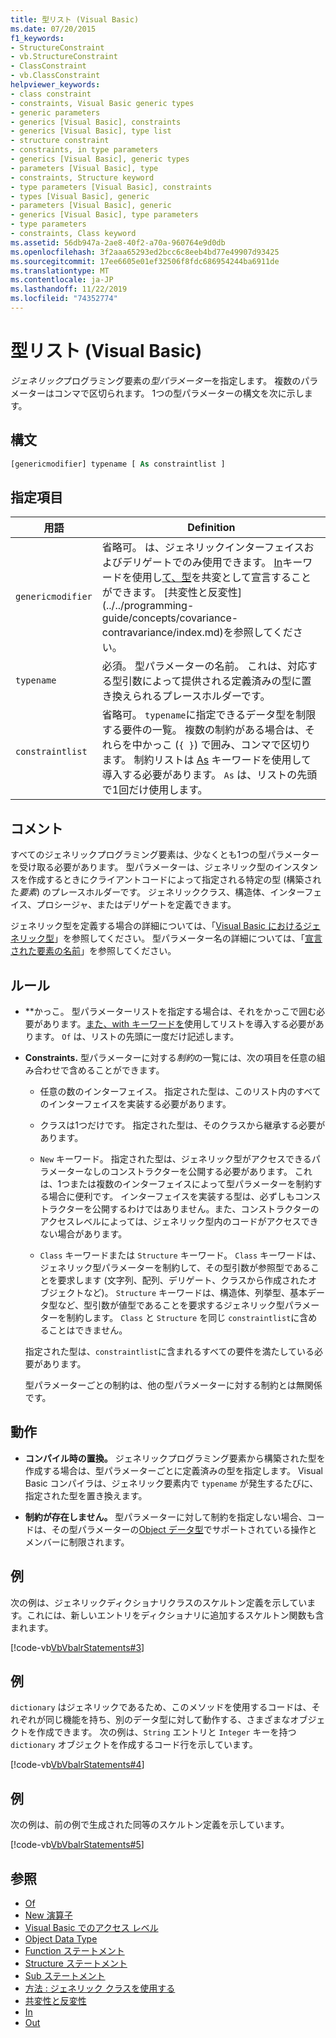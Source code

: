 ```yaml
---
title: 型リスト (Visual Basic)
ms.date: 07/20/2015
f1_keywords:
- StructureConstraint
- vb.StructureConstraint
- ClassConstraint
- vb.ClassConstraint
helpviewer_keywords:
- class constraint
- constraints, Visual Basic generic types
- generic parameters
- generics [Visual Basic], constraints
- generics [Visual Basic], type list
- structure constraint
- constraints, in type parameters
- generics [Visual Basic], generic types
- parameters [Visual Basic], type
- constraints, Structure keyword
- type parameters [Visual Basic], constraints
- types [Visual Basic], generic
- parameters [Visual Basic], generic
- generics [Visual Basic], type parameters
- type parameters
- constraints, Class keyword
ms.assetid: 56db947a-2ae8-40f2-a70a-960764e9d0db
ms.openlocfilehash: 3f2aaa65293ed2bcc6c8eeb4bd77e49907d93425
ms.sourcegitcommit: 17ee6605e01ef32506f8fdc686954244ba6911de
ms.translationtype: MT
ms.contentlocale: ja-JP
ms.lasthandoff: 11/22/2019
ms.locfileid: "74352774"
---
```

# <a name="type-list-visual-basic"></a>型リスト (Visual Basic)

*ジェネリック*プログラミング要素の*型パラメーター*を指定します。 複数のパラメーターはコンマで区切られます。 1つの型パラメーターの構文を次に示します。

## <a name="syntax"></a>構文

```vb
[genericmodifier] typename [ As constraintlist ]
```

## <a name="parts"></a>指定項目

|用語|Definition|
|---|---|
|`genericmodifier`|省略可。 は、ジェネリックインターフェイスおよびデリゲートでのみ使用できます。 [In](../../../visual-basic/language-reference/modifiers/in-generic-modifier.md)キーワードを使用し[て、型](../../../visual-basic/language-reference/modifiers/out-generic-modifier.md)を共変として宣言することができます。 [共変性と反変性] (../../programming-guide/concepts/covariance-contravariance/index.md)を参照してください。|
|`typename`|必須。 型パラメーターの名前。 これは、対応する型引数によって提供される定義済みの型に置き換えられるプレースホルダーです。|
|`constraintlist`|省略可。 `typename`に指定できるデータ型を制限する要件の一覧。 複数の制約がある場合は、それらを中かっこ (`{ }`) で囲み、コンマで区切ります。 制約リストは [As](../../../visual-basic/language-reference/statements/as-clause.md) キーワードを使用して導入する必要があります。 `As` は、リストの先頭で1回だけ使用します。|

## <a name="remarks"></a>コメント

すべてのジェネリックプログラミング要素は、少なくとも1つの型パラメーターを受け取る必要があります。 型パラメーターは、ジェネリック型のインスタンスを作成するときにクライアントコードによって指定される特定の型 (構築された*要素*) のプレースホルダーです。 ジェネリッククラス、構造体、インターフェイス、プロシージャ、またはデリゲートを定義できます。

ジェネリック型を定義する場合の詳細については、「[Visual Basic におけるジェネリック型](../../../visual-basic/programming-guide/language-features/data-types/generic-types.md)」を参照してください。 型パラメーター名の詳細については、「[宣言された要素の名前](../../../visual-basic/programming-guide/language-features/declared-elements/declared-element-names.md)」を参照してください。

## <a name="rules"></a>ルール

- **かっこ。 型パラメーターリストを指定する場合は、それをかっこで囲む必要があります。[また、with キーワードを](../../../visual-basic/language-reference/statements/of-clause.md)使用してリストを導入する必要があります。 `Of` は、リストの先頭に一度だけ記述します。

- **Constraints.** 型パラメーターに対する*制約*の一覧には、次の項目を任意の組み合わせで含めることができます。

  - 任意の数のインターフェイス。 指定された型は、このリスト内のすべてのインターフェイスを実装する必要があります。

  - クラスは1つだけです。 指定された型は、そのクラスから継承する必要があります。

  - `New` キーワード。 指定された型は、ジェネリック型がアクセスできるパラメーターなしのコンストラクターを公開する必要があります。 これは、1つまたは複数のインターフェイスによって型パラメーターを制約する場合に便利です。 インターフェイスを実装する型は、必ずしもコンストラクターを公開するわけではありません。また、コンストラクターのアクセスレベルによっては、ジェネリック型内のコードがアクセスできない場合があります。

  - `Class` キーワードまたは `Structure` キーワード。 `Class` キーワードは、ジェネリック型パラメーターを制約して、その型引数が参照型であることを要求します (文字列、配列、デリゲート、クラスから作成されたオブジェクトなど)。 `Structure` キーワードは、構造体、列挙型、基本データ型など、型引数が値型であることを要求するジェネリック型パラメーターを制約します。 `Class` と `Structure` を同じ `constraintlist`に含めることはできません。

  指定された型は、`constraintlist`に含まれるすべての要件を満たしている必要があります。

  型パラメーターごとの制約は、他の型パラメーターに対する制約とは無関係です。

## <a name="behavior"></a>動作

- **コンパイル時の置換。** ジェネリックプログラミング要素から構築された型を作成する場合は、型パラメーターごとに定義済みの型を指定します。 Visual Basic コンパイラは、ジェネリック要素内で `typename` が発生するたびに、指定された型を置き換えます。

- **制約が存在しません。** 型パラメーターに対して制約を指定しない場合、コードは、その型パラメーターの[Object データ型](../../../visual-basic/language-reference/data-types/object-data-type.md)でサポートされている操作とメンバーに制限されます。

## <a name="example"></a>例

次の例は、ジェネリックディクショナリクラスのスケルトン定義を示しています。これには、新しいエントリをディクショナリに追加するスケルトン関数も含まれます。

[!code-vb[VbVbalrStatements#3](~/samples/snippets/visualbasic/VS_Snippets_VBCSharp/VbVbalrStatements/VB/Class1.vb#3)]

## <a name="example"></a>例

`dictionary` はジェネリックであるため、このメソッドを使用するコードは、それぞれが同じ機能を持ち、別のデータ型に対して動作する、さまざまなオブジェクトを作成できます。 次の例は、`String` エントリと `Integer` キーを持つ `dictionary` オブジェクトを作成するコード行を示しています。

[!code-vb[VbVbalrStatements#4](~/samples/snippets/visualbasic/VS_Snippets_VBCSharp/VbVbalrStatements/VB/Class1.vb#4)]

## <a name="example"></a>例

次の例は、前の例で生成された同等のスケルトン定義を示しています。

[!code-vb[VbVbalrStatements#5](~/samples/snippets/visualbasic/VS_Snippets_VBCSharp/VbVbalrStatements/VB/Class1.vb#5)]

## <a name="see-also"></a>参照

- [Of](../../../visual-basic/language-reference/statements/of-clause.md)
- [New 演算子](../../../visual-basic/language-reference/operators/new-operator.md)
- [Visual Basic でのアクセス レベル](../../../visual-basic/programming-guide/language-features/declared-elements/access-levels.md)
- [Object Data Type](../../../visual-basic/language-reference/data-types/object-data-type.md)
- [Function ステートメント](../../../visual-basic/language-reference/statements/function-statement.md)
- [Structure ステートメント](../../../visual-basic/language-reference/statements/structure-statement.md)
- [Sub ステートメント](../../../visual-basic/language-reference/statements/sub-statement.md)
- [方法 : ジェネリック クラスを使用する](../../../visual-basic/programming-guide/language-features/data-types/how-to-use-a-generic-class.md)
- [共変性と反変性](../../programming-guide/concepts/covariance-contravariance/index.md)
- [In](../../../visual-basic/language-reference/modifiers/in-generic-modifier.md)
- [Out](../../../visual-basic/language-reference/modifiers/out-generic-modifier.md)
